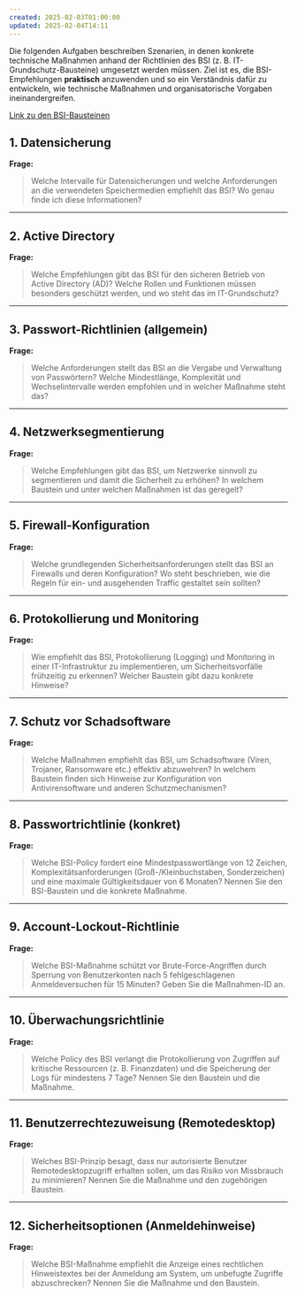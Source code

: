 ```yaml
---
created: 2025-02-03T01:00:00
updated: 2025-02-04T14:11
---
```

Die folgenden Aufgaben beschreiben Szenarien, in denen konkrete technische Maßnahmen anhand der Richtlinien des BSI (z. B. IT-Grundschutz-Bausteine) umgesetzt werden müssen.
Ziel ist es, die BSI-Empfehlungen **praktisch** anzuwenden und so ein Verständnis dafür zu entwickeln, wie technische Maßnahmen und organisatorische Vorgaben ineinandergreifen.

[Link zu den BSI-Bausteinen](https://www.bsi.bund.de/DE/Themen/Unternehmen-und-Organisationen/Standards-und-Zertifizierung/IT-Grundschutz/IT-Grundschutz-Kompendium/IT-Grundschutz-Bausteine/Bausteine_Download_Edition.html)



## 1. Datensicherung

**Frage:**

> Welche Intervalle für Datensicherungen und welche Anforderungen an die verwendeten Speichermedien empfiehlt das BSI? Wo genau finde ich diese Informationen?



---

## 2. Active Directory

**Frage:**

> Welche Empfehlungen gibt das BSI für den sicheren Betrieb von Active Directory (AD)? Welche Rollen und Funktionen müssen besonders geschützt werden, und wo steht das im IT-Grundschutz?



---

## 3. Passwort-Richtlinien (allgemein)

**Frage:**

> Welche Anforderungen stellt das BSI an die Vergabe und Verwaltung von Passwörtern? Welche Mindestlänge, Komplexität und Wechselintervalle werden empfohlen und in welcher Maßnahme steht das?


---

## 4. Netzwerksegmentierung

**Frage:**

> Welche Empfehlungen gibt das BSI, um Netzwerke sinnvoll zu segmentieren und damit die Sicherheit zu erhöhen? In welchem Baustein und unter welchen Maßnahmen ist das geregelt?



---

## 5. Firewall-Konfiguration

**Frage:**

> Welche grundlegenden Sicherheitsanforderungen stellt das BSI an Firewalls und deren Konfiguration? Wo steht beschrieben, wie die Regeln für ein- und ausgehenden Traffic gestaltet sein sollten?


---

## 6. Protokollierung und Monitoring

**Frage:**

> Wie empfiehlt das BSI, Protokollierung (Logging) und Monitoring in einer IT-Infrastruktur zu implementieren, um Sicherheitsvorfälle frühzeitig zu erkennen? Welcher Baustein gibt dazu konkrete Hinweise?


---

## 7. Schutz vor Schadsoftware

**Frage:**

> Welche Maßnahmen empfiehlt das BSI, um Schadsoftware (Viren, Trojaner, Ransomware etc.) effektiv abzuwehren? In welchem Baustein finden sich Hinweise zur Konfiguration von Antivirensoftware und anderen Schutzmechanismen?


---
## 8. Passwortrichtlinie (konkret)

**Frage:**

> Welche BSI-Policy fordert eine Mindestpasswortlänge von 12 Zeichen, Komplexitätsanforderungen (Groß-/Kleinbuchstaben, Sonderzeichen) und eine maximale Gültigkeitsdauer von 6 Monaten? Nennen Sie den BSI-Baustein und die konkrete Maßnahme.


---

## 9. Account-Lockout-Richtlinie

**Frage:**

> Welche BSI-Maßnahme schützt vor Brute-Force-Angriffen durch Sperrung von Benutzerkonten nach 5 fehlgeschlagenen Anmeldeversuchen für 15 Minuten? Geben Sie die Maßnahmen-ID an.


---

## 10. Überwachungsrichtlinie

**Frage:**

> Welche Policy des BSI verlangt die Protokollierung von Zugriffen auf kritische Ressourcen (z. B. Finanzdaten) und die Speicherung der Logs für mindestens 7 Tage? Nennen Sie den Baustein und die Maßnahme.


---

## 11. Benutzerrechtezuweisung (Remotedesktop)

**Frage:**

> Welches BSI-Prinzip besagt, dass nur autorisierte Benutzer Remotedesktopzugriff erhalten sollen, um das Risiko von Missbrauch zu minimieren? Nennen Sie die Maßnahme und den zugehörigen Baustein.



---

## 12. Sicherheitsoptionen (Anmeldehinweise)

**Frage:**

> Welche BSI-Maßnahme empfiehlt die Anzeige eines rechtlichen Hinweistextes bei der Anmeldung am System, um unbefugte Zugriffe abzuschrecken? Nennen Sie die Maßnahme und den Baustein.

